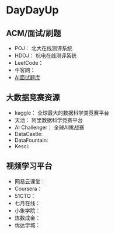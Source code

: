 # DayDayUp

## ACM/面试/刷题
- POJ： 北大在线测评系统
- HDOJ： 杭电在线测评系统
- LeetCode：
- 牛客网：
- [AI面试题库](https://www.julyedu.com/question/index/type/1)

## 大数据竞赛资源
- kaggle： 全球最大的数据科学类竞赛平台
- 天池： 阿里数据科学竞赛平台
- AI Challenger： 全球AI挑战赛
- DataCastle:
- DataFountain:
- Kesci:

## 视频学习平台
- 网易云课堂：
- Coursera：
- 51CTO：
- 七月在线：
- 小象学院：
- 炼数成金：
- 优达学城：
